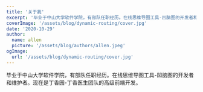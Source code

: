 ```yaml
---
title: '关于我'
excerpt: '毕业于中山大学软件学院，有部队任职经历。在线思维导图工具-凹脑图的开发者和维护者'
coverImage: '/assets/blog/dynamic-routing/cover.jpg'
date: '2020-10-29'
author:
  name: allen 
  picture: '/assets/blog/authors/allen.jpeg'
ogImage:
  url: '/assets/blog/dynamic-routing/cover.jpg'
---
```


毕业于中山大学软件学院，有部队任职经历。在线思维导图工具-凹脑图的开发者和维护者。现在是丁香园-丁香医生团队的高级前端开发。